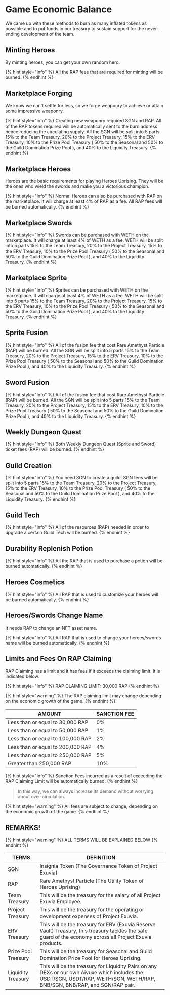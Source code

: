# Game Economic Balance

We came up with these methods to burn as many inflated tokens as possible and to put funds in our treasury to sustain support for the never-ending development of the team.

## Minting Heroes

By minting heroes, you can get your own random hero.

{% hint style="info" %}
All the RAP fees that are required for minting will be burned.
{% endhint %}

## Marketplace Forging

We know we can't settle for less, so we forge weaponry to achieve or attain some impressive weaponry.

{% hint style="info" %}
Creating new weaponry required SGN and RAP. All of the RAP tokens required will be automatically sent to the burn address hence reducing the circulating supply. All the SGN will be split into 5 parts 15% to the Team Treasury, 20% to the Project Treasury, 15% to the ERV Treasury, 10% to the Prize Pool Treasury ( 50% to the Seasonal and 50% to the Guild Domination Prize Pool ), and 40% to the Liquidity Treasury.
{% endhint %}

## Marketplace Heroes

Heroes are the basic requirements for playing Heroes Uprising. They will be the ones who wield the swords and make you a victorious champion.

{% hint style="info" %}
Normal Heroes can also be purchased with RAP on the marketplace. It will charge at least 4% of RAP as a fee. All RAP fees will be burned automatically.
{% endhint %}

## Marketplace Swords

{% hint style="info" %}
Swords can be purchased with WETH on the marketplace. It will charge at least 4% of WETH as a fee. WETH will be split into 5 parts 15% to the Team Treasury, 20% to the Project Treasury, 15% to the ERV Treasury, 10% to the Prize Pool Treasury ( 50% to the Seasonal and 50% to the Guild Domination Prize Pool ), and 40% to the Liquidity Treasury.
{% endhint %}

## Marketplace Sprite

{% hint style="info" %}
Sprites can be purchased with WETH on the marketplace. It will charge at least 4% of WETH as a fee. WETH will be split into 5 parts 15% to the Team Treasury, 20% to the Project Treasury, 15% to the ERV Treasury, 10% to the Prize Pool Treasury ( 50% to the Seasonal and 50% to the Guild Domination Prize Pool ), and 40% to the Liquidity Treasury.
{% endhint %}

## Sprite Fusion

{% hint style="info" %}
All of the fusion fee that cost Rare Amethyst Particle (RAP) will be burned. All the SGN will be split into 5 parts 15% to the Team Treasury, 20% to the Project Treasury, 15% to the ERV Treasury, 10% to the Prize Pool Treasury ( 50% to the Seasonal and 50% to the Guild Domination Prize Pool ), and 40% to the Liquidity Treasury.
{% endhint %}

## Sword Fusion

{% hint style="info" %}
All of the fusion fee that cost Rare Amethyst Particle (RAP) will be burned. All the SGN will be split into 5 parts 15% to the Team Treasury, 20% to the Project Treasury, 15% to the ERV Treasury, 10% to the Prize Pool Treasury ( 50% to the Seasonal and 50% to the Guild Domination Prize Pool ), and 40% to the Liquidity Treasury.
{% endhint %}

## Weekly Dungeon Quest

{% hint style="info" %}
Both Weekly Dungeon Quest (Sprite and Sword) ticket fees (RAP) will be burned.
{% endhint %}

## Guild Creation

{% hint style="info" %}
You need SGN to create a guild. SGN fees will be split into 5 parts 15% to the Team Treasury, 20% to the Project Treasury, 15% to the ERV Treasury, 10% to the Prize Pool Treasury ( 50% to the Seasonal and 50% to the Guild Domination Prize Pool ), and 40% to the Liquidity Treasury.
{% endhint %}

## Guild Tech

{% hint style="info" %}
All of the resources (RAP) needed in order to upgrade a certain Guild Tech will be burned.
{% endhint %}

## Durability Replenish Potion

{% hint style="info" %}
All the RAP that is used to purchase a potion will be burned automatically.
{% endhint %}

## Heroes Cosmetics

{% hint style="info" %}
All RAP that is used to customize your heroes will be burned automatically.
{% endhint %}

## Heroes/Swords Change Name

It needs RAP to change an NFT asset name.

{% hint style="info" %}
All RAP that is used to change your heroes/swords name will be burned automatically.
{% endhint %}

## Limits and Fees On RAP Claiming

RAP Claiming has a limit and it has fees if it exceeds the claiming limit. It is indicated below:

{% hint style="info" %}
RAP CLAIMING LIMIT: 30,000 RAP
{% endhint %}

{% hint style="warning" %}
The RAP claiming limit may change depending on the economic growth of the game.
{% endhint %}

| AMOUNT                            | SANCTION FEE |
| --------------------------------- | ------------ |
| Less than or equal to 30,000 RAP  | 0%           |
| Less than or equal to 50,000 RAP  | 1%           |
| Less than or equal to 100,000 RAP | 2%           |
| Less than or equal to 200,000 RAP | 4%           |
| Less than or equal to 250,000 RAP | 5%           |
| Greater than 250,000 RAP          | 10%          |

{% hint style="info" %}
Sanction Fees incurred as a result of exceeding the RAP Claiming Limit will be automatically burned.
{% endhint %}

> In this way, we can always increase its demand without worrying about over-circulation.

{% hint style="warning" %}
All fees are subject to change, depending on the economic growth of the game.
{% endhint %}

## REMARKS!

{% hint style="warning" %}
ALL TERMS WILL BE EXPLAINED BELOW
{% endhint %}

| TERMS               | DEFINITION                                                                                                                                                                 |
| ------------------- | -------------------------------------------------------------------------------------------------------------------------------------------------------------------------- |
| SGN                 | Insignia Token (The Governance Token of Project Exuvia)                                                                                                                    |
| RAP                 | Rare Amethyst Particle (The Utility Token of Heroes Uprising)                                                                                                              |
| Team Treasury       | This will be the treasury for the salary of all Project Exuvia Employee.                                                                                                   |
| Project Treasury    | This will be the treasury for the operating or development expenses of Project Exuvia.                                                                                     |
| ERV Treasury        | This will be the treasury for ERV (Exuvia Reserve Vault) Treasury, this treasury tackles the safe guard of the economy across all Project Exuvia products.                 |
| Prize Pool Treasury | This will be the treasury for Seasonal and Guild Domination Prize Pool for Heroes Uprising.                                                                                |
| Liquidity Treasury  | This will be the treasury for Liquidity Pairs on any DEXs or our own Aivuxe which includes the USDT/SGN, USDT/RAP, WETH/SGN, WETH/RAP, BNB/SGN, BNB/RAP, and SGN/RAP pair. |
